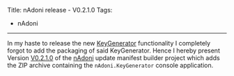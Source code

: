 Title: nAdoni release - V0.2.1.0
Tags:
  - nAdoni
---

In my haste to release the new [KeyGenerator](2013-11-13_NAdoni-Release-V0200.html) functionality I
completely forgot to add the packaging of said KeyGenerator. Hence I hereby present Version
[V0.2.1.0](https://github.com/pvandervelde/nAdoni/releases/tag/V0.2.1.0) of the
[nAdoni](/projects/nadoni.html) update manifest builder project which adds the ZIP archive containing
the `nAdoni.KeyGenerator` console application.
